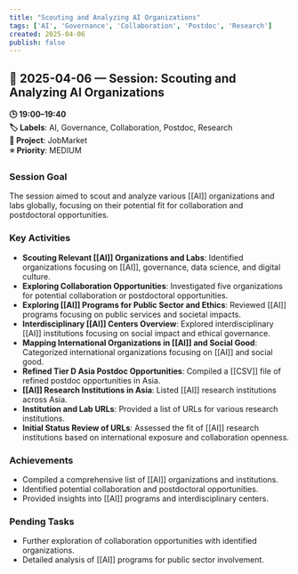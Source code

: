 ```yaml
---
title: "Scouting and Analyzing AI Organizations"
tags: ['AI', 'Governance', 'Collaboration', 'Postdoc', 'Research']
created: 2025-04-06
publish: false
---
```


## 📅 2025-04-06 — Session: Scouting and Analyzing AI Organizations

**🕒 19:00–19:40**  
**🏷️ Labels**: AI, Governance, Collaboration, Postdoc, Research  
**📂 Project**: JobMarket  
**⭐ Priority**: MEDIUM  


### Session Goal
The session aimed to scout and analyze various [[AI]] organizations and labs globally, focusing on their potential fit for collaboration and postdoctoral opportunities.

### Key Activities
- **Scouting Relevant [[AI]] Organizations and Labs**: Identified organizations focusing on [[AI]], governance, data science, and digital culture.
- **Exploring Collaboration Opportunities**: Investigated five organizations for potential collaboration or postdoctoral opportunities.
- **Exploring [[AI]] Programs for Public Sector and Ethics**: Reviewed [[AI]] programs focusing on public services and societal impacts.
- **Interdisciplinary [[AI]] Centers Overview**: Explored interdisciplinary [[AI]] institutions focusing on social impact and ethical governance.
- **Mapping International Organizations in [[AI]] and Social Good**: Categorized international organizations focusing on [[AI]] and social good.
- **Refined Tier D Asia Postdoc Opportunities**: Compiled a [[CSV]] file of refined postdoc opportunities in Asia.
- **[[AI]] Research Institutions in Asia**: Listed [[AI]] research institutions across Asia.
- **Institution and Lab URLs**: Provided a list of URLs for various research institutions.
- **Initial Status Review of URLs**: Assessed the fit of [[AI]] research institutions based on international exposure and collaboration openness.

### Achievements
- Compiled a comprehensive list of [[AI]] organizations and institutions.
- Identified potential collaboration and postdoctoral opportunities.
- Provided insights into [[AI]] programs and interdisciplinary centers.

### Pending Tasks
- Further exploration of collaboration opportunities with identified organizations.
- Detailed analysis of [[AI]] programs for public sector involvement.
